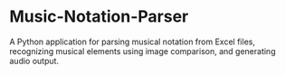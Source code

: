 # Music-Notation-Parser
A Python application for parsing musical notation from Excel files, recognizing musical elements using image comparison, and generating audio output.
